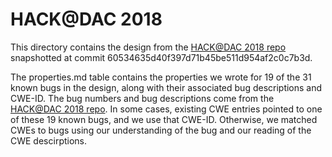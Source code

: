 # HACK@DAC 2018
This directory contains the design from the [HACK@DAC 2018 repo](https://github.com/HACK-EVENT/hackatdac18) snapshotted at commit 60534635d40f397d71b45be511d954af2c0c7b3d. 

The properties.md table contains the properties we wrote for 19 of the 31 known bugs in the design, along with their associated bug descriptions and CWE-ID. The bug numbers and bug descriptions come from the [HACK@DAC 2018 repo](https://github.com/HACK-EVENT/hackatdac18). In some cases, existing CWE entries pointed to one of these 19 known bugs, and we use that CWE-ID. Otherwise, we matched CWEs to bugs using our understanding of the bug and our reading of the CWE descirptions. 
